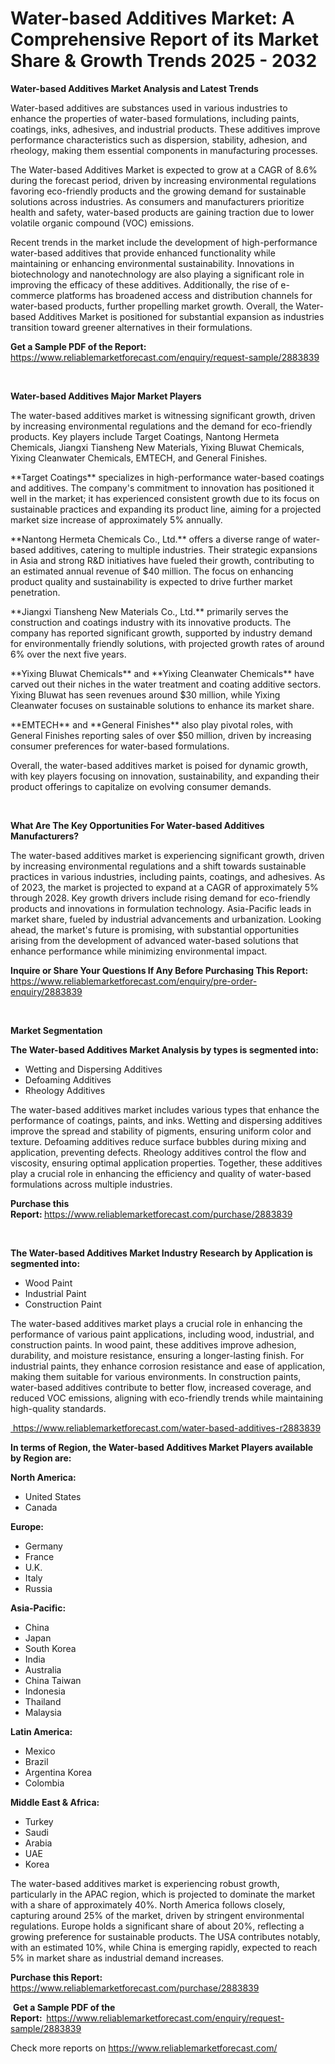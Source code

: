 <p><h1>Water-based Additives Market: A Comprehensive Report of its Market Share & Growth Trends 2025 - 2032</h1></p><p><strong>Water-based Additives Market Analysis and Latest Trends</strong></p>
<p><p>Water-based additives are substances used in various industries to enhance the properties of water-based formulations, including paints, coatings, inks, adhesives, and industrial products. These additives improve performance characteristics such as dispersion, stability, adhesion, and rheology, making them essential components in manufacturing processes.</p><p>The Water-based Additives Market is expected to grow at a CAGR of 8.6% during the forecast period, driven by increasing environmental regulations favoring eco-friendly products and the growing demand for sustainable solutions across industries. As consumers and manufacturers prioritize health and safety, water-based products are gaining traction due to lower volatile organic compound (VOC) emissions.</p><p>Recent trends in the market include the development of high-performance water-based additives that provide enhanced functionality while maintaining or enhancing environmental sustainability. Innovations in biotechnology and nanotechnology are also playing a significant role in improving the efficacy of these additives. Additionally, the rise of e-commerce platforms has broadened access and distribution channels for water-based products, further propelling market growth. Overall, the Water-based Additives Market is positioned for substantial expansion as industries transition toward greener alternatives in their formulations.</p></p>
<p><strong>Get a Sample PDF of the Report:&nbsp;</strong> <a href="https://www.reliablemarketforecast.com/enquiry/request-sample/2883839?utm_campaign=2397&utm_medium=2&utm_source=Github&utm_content=ia&utm_term=13032025&utm_id=water-based-additives">https://www.reliablemarketforecast.com/enquiry/request-sample/2883839</a></p>
<p>&nbsp;</p>
<p><strong>Water-based Additives Major Market Players</strong></p>
<p><p>The water-based additives market is witnessing significant growth, driven by increasing environmental regulations and the demand for eco-friendly products. Key players include Target Coatings, Nantong Hermeta Chemicals, Jiangxi Tiansheng New Materials, Yixing Bluwat Chemicals, Yixing Cleanwater Chemicals, EMTECH, and General Finishes.</p><p>**Target Coatings** specializes in high-performance water-based coatings and additives. The company's commitment to innovation has positioned it well in the market; it has experienced consistent growth due to its focus on sustainable practices and expanding its product line, aiming for a projected market size increase of approximately 5% annually.</p><p>**Nantong Hermeta Chemicals Co., Ltd.** offers a diverse range of water-based additives, catering to multiple industries. Their strategic expansions in Asia and strong R&D initiatives have fueled their growth, contributing to an estimated annual revenue of $40 million. The focus on enhancing product quality and sustainability is expected to drive further market penetration.</p><p>**Jiangxi Tiansheng New Materials Co., Ltd.** primarily serves the construction and coatings industry with its innovative products. The company has reported significant growth, supported by industry demand for environmentally friendly solutions, with projected growth rates of around 6% over the next five years.</p><p>**Yixing Bluwat Chemicals** and **Yixing Cleanwater Chemicals** have carved out their niches in the water treatment and coating additive sectors. Yixing Bluwat has seen revenues around $30 million, while Yixing Cleanwater focuses on sustainable solutions to enhance its market share.</p><p>**EMTECH** and **General Finishes** also play pivotal roles, with General Finishes reporting sales of over $50 million, driven by increasing consumer preferences for water-based formulations.</p><p>Overall, the water-based additives market is poised for dynamic growth, with key players focusing on innovation, sustainability, and expanding their product offerings to capitalize on evolving consumer demands.</p></p>
<p>&nbsp;</p>
<p><strong>What Are The Key Opportunities For Water-based Additives Manufacturers?</strong></p>
<p><p>The water-based additives market is experiencing significant growth, driven by increasing environmental regulations and a shift towards sustainable practices in various industries, including paints, coatings, and adhesives. As of 2023, the market is projected to expand at a CAGR of approximately 5% through 2028. Key growth drivers include rising demand for eco-friendly products and innovations in formulation technology. Asia-Pacific leads in market share, fueled by industrial advancements and urbanization. Looking ahead, the market's future is promising, with substantial opportunities arising from the development of advanced water-based solutions that enhance performance while minimizing environmental impact.</p></p>
<p><strong>Inquire or Share Your Questions If Any Before Purchasing This Report:</strong> <a href="https://www.reliablemarketforecast.com/enquiry/pre-order-enquiry/2883839?utm_campaign=2397&utm_medium=2&utm_source=Github&utm_content=ia&utm_term=13032025&utm_id=water-based-additives">https://www.reliablemarketforecast.com/enquiry/pre-order-enquiry/2883839</a></p>
<p>&nbsp;</p>
<p><strong>Market Segmentation</strong></p>
<p><strong>The Water-based Additives Market Analysis by types is segmented into:</strong></p>
<p><ul><li>Wetting and Dispersing Additives</li><li>Defoaming Additives</li><li>Rheology Additives</li></ul></p>
<p><p>The water-based additives market includes various types that enhance the performance of coatings, paints, and inks. Wetting and dispersing additives improve the spread and stability of pigments, ensuring uniform color and texture. Defoaming additives reduce surface bubbles during mixing and application, preventing defects. Rheology additives control the flow and viscosity, ensuring optimal application properties. Together, these additives play a crucial role in enhancing the efficiency and quality of water-based formulations across multiple industries.</p></p>
<p><strong>Purchase this Report:&nbsp;</strong><a href="https://www.reliablemarketforecast.com/purchase/2883839?utm_campaign=2397&utm_medium=2&utm_source=Github&utm_content=ia&utm_term=13032025&utm_id=water-based-additives">https://www.reliablemarketforecast.com/purchase/2883839</a></p>
<p>&nbsp;</p>
<p><strong>The Water-based Additives Market Industry Research by Application is segmented into:</strong></p>
<p><ul><li>Wood Paint</li><li>Industrial Paint</li><li>Construction Paint</li></ul></p>
<p><p>The water-based additives market plays a crucial role in enhancing the performance of various paint applications, including wood, industrial, and construction paints. In wood paint, these additives improve adhesion, durability, and moisture resistance, ensuring a longer-lasting finish. For industrial paints, they enhance corrosion resistance and ease of application, making them suitable for various environments. In construction paints, water-based additives contribute to better flow, increased coverage, and reduced VOC emissions, aligning with eco-friendly trends while maintaining high-quality standards.</p></p>
<p><a href="https://www.reliablemarketforecast.com/water-based-additives-r2883839?utm_campaign=2397&utm_medium=2&utm_source=Github&utm_content=ia&utm_term=13032025&utm_id=water-based-additives">&nbsp;https://www.reliablemarketforecast.com/water-based-additives-r2883839</a></p>
<p><strong>In terms of Region, the Water-based Additives Market Players available by Region are:</strong></p>
<p>
    <p> <strong> North America: </strong>
        <ul>
            <li>United States</li>
            <li>Canada</li>
        </ul>
        </p> 
    <p> <strong> Europe: </strong>
        <ul>
            <li>Germany</li>
            <li>France</li>
            <li>U.K.</li>
            <li>Italy</li>
            <li>Russia</li>
        </ul>
        </p> 
    <p> <strong> Asia-Pacific: </strong>
        <ul>
            <li>China</li>
            <li>Japan</li>
            <li>South Korea</li>
            <li>India</li>
            <li>Australia</li>
            <li>China Taiwan</li>
            <li>Indonesia</li>
            <li>Thailand</li>
            <li>Malaysia</li>
        </ul>
        </p> 
    <p> <strong> Latin America: </strong>
        <ul>
            <li>Mexico</li>
            <li>Brazil</li>
            <li>Argentina Korea</li>
            <li>Colombia</li>
        </ul>
        </p> 
    <p> <strong> Middle East & Africa: </strong>
        <ul>
            <li>Turkey</li>
            <li>Saudi</li>
            <li>Arabia</li>
            <li>UAE</li>
            <li>Korea</li>
        </ul>
    </p>
    </p>
<p><p>The water-based additives market is experiencing robust growth, particularly in the APAC region, which is projected to dominate the market with a share of approximately 40%. North America follows closely, capturing around 25% of the market, driven by stringent environmental regulations. Europe holds a significant share of about 20%, reflecting a growing preference for sustainable products. The USA contributes notably, with an estimated 10%, while China is emerging rapidly, expected to reach 5% in market share as industrial demand increases.</p></p>
<p><strong>Purchase this Report: </strong><a href="https://www.reliablemarketforecast.com/purchase/2883839?utm_campaign=2397&utm_medium=2&utm_source=Github&utm_content=ia&utm_term=13032025&utm_id=water-based-additives">https://www.reliablemarketforecast.com/purchase/2883839</a></p>
<p>&nbsp;<strong>Get a Sample PDF of the Report:&nbsp;&nbsp;</strong><a href="https://www.reliablemarketforecast.com/enquiry/request-sample/2883839?utm_campaign=2397&utm_medium=2&utm_source=Github&utm_content=ia&utm_term=13032025&utm_id=water-based-additives">https://www.reliablemarketforecast.com/enquiry/request-sample/2883839</a></p>
<p><strong></strong></p>
<p>Check more reports on <a href="https://www.reliablemarketforecast.com/?utm_campaign=2397&utm_medium=2&utm_source=Github&utm_content=ia&utm_term=13032025&utm_id=water-based-additives">https://www.reliablemarketforecast.com/</a></p>
